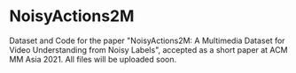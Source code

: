 # NoisyActions2M

Dataset and Code for the paper "NoisyActions2M: A Multimedia Dataset for Video Understanding from Noisy Labels", accepted as a short paper at ACM MM Asia 2021. All files will be uploaded soon.
